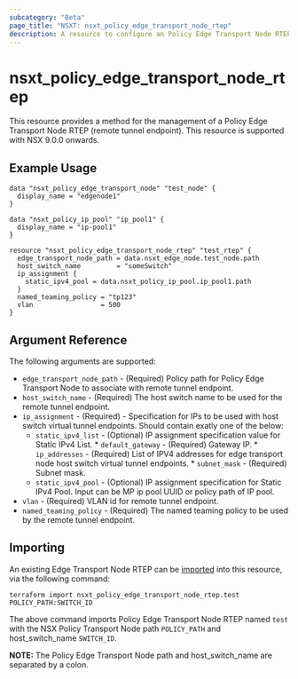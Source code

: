 ```yaml
---
subcategory: "Beta"
page_title: "NSXT: nsxt_policy_edge_transport_node_rtep"
description: A resource to configure an Policy Edge Transport Node RTEP (remote tunnel endpoint).
---
```


# nsxt_policy_edge_transport_node_rtep

This resource provides a method for the management of a Policy Edge Transport Node RTEP (remote tunnel endpoint).
This resource is supported with NSX 9.0.0 onwards.

## Example Usage

```hcl
data "nsxt_policy_edge_transport_node" "test_node" {
  display_name = "edgenode1"
}

data "nsxt_policy_ip_pool" "ip_pool1" {
  display_name = "ip-pool1"
}

resource "nsxt_policy_edge_transport_node_rtep" "test_rtep" {
  edge_transport_node_path = data.nsxt_edge_node.test_node.path
  host_switch_name         = "someSwitch"
  ip_assignment {
    static_ipv4_pool = data.nsxt_policy_ip_pool.ip_pool1.path
  }
  named_teaming_policy = "tp123"
  vlan                 = 500
}
```

## Argument Reference

The following arguments are supported:

* `edge_transport_node_path` - (Required) Policy path for Policy Edge Transport Node to associate with remote tunnel endpoint.
* `host_switch_name` - (Required) The host switch name to be used for the remote tunnel endpoint.
* `ip_assignment` - (Required) - Specification for IPs to be used with host switch virtual tunnel endpoints. Should contain exatly one of the below:
    * `static_ipv4_list` - (Optional) IP assignment specification value for Static IPv4 List.
          * `default_gateway` - (Required) Gateway IP.
          * `ip_addresses` - (Required) List of IPV4 addresses for edge transport node host switch virtual tunnel endpoints.
          * `subnet_mask` - (Required) Subnet mask.
    * `static_ipv4_pool` - (Optional) IP assignment specification for Static IPv4 Pool. Input can be MP ip pool UUID or policy path of IP pool.
* `vlan` - (Required) VLAN id for remote tunnel endpoint.
* `named_teaming_policy` - (Required) The named teaming policy to be used by the remote tunnel endpoint.

## Importing

An existing Edge Transport Node RTEP can be [imported][docs-import] into this resource, via the following command:

[docs-import]: https://www.terraform.io/cli/import

```
terraform import nsxt_policy_edge_transport_node_rtep.test POLICY_PATH:SWITCH_ID
```
The above command imports Policy Edge Transport Node RTEP named `test` with the NSX Policy Transport Node path `POLICY_PATH` and host_switch_name `SWITCH_ID`.

**NOTE:** The Policy Edge Transport Node path and host_switch_name are separated by a colon. 
